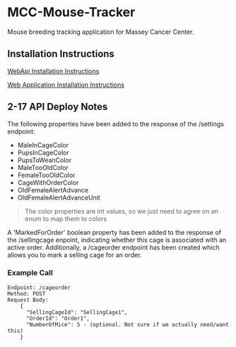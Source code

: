 # MCC-Mouse-Tracker
Mouse breeding tracking application for Massey Cancer Center.

## Installation Instructions

[WebApi Installation Instructions](./WebAPI/Api/readme.md) 

[Web Application Installation Instructions](./WebApp/README.md)



## 2-17 API Deploy Notes

The following properties have been added to the response of the /settings endpoint:
* MaleInCageColor
* PupsInCageColor
* PupsToWeanColor
* MaleTooOldColor
* FemaleTooOldColor
* CageWithOrderColor
* OldFemaleAlertAdvance
* OldFemaleAlertAdvanceUnit
>The color properties are int values, so we just need to agree on an enum to map them to colors 

A 'MarkedForOrder' boolean property has been added to the response of the /sellingcage enpoint, indicating whether this cage is associated with an active order.
Additionally, a /cageorder endpoint has been created which allows you to mark a selling cage for an order.

### Example Call

```
Endpoint: /cageorder
Method: POST
Request Body:
    {
      "SellingCageId": "SellingCage1",
      "OrderId": "Order1",
      "NumberOfMice": 5 - (optional. Not sure if we actually need/want this)
    }
```
